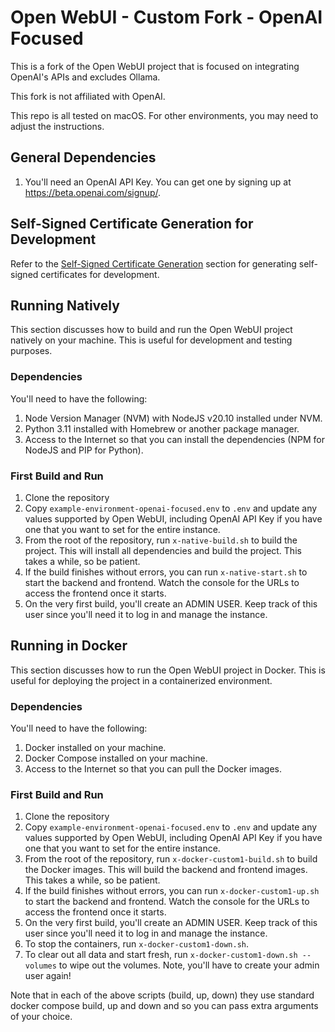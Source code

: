# Open WebUI - Custom Fork - OpenAI Focused

This is a fork of the Open WebUI project that is focused on integrating OpenAI's APIs and excludes Ollama. 

This fork is not affiliated with OpenAI.

This repo is all tested on macOS. For other environments, you may need to adjust the instructions.

## General Dependencies

1. You'll need an OpenAI API Key. You can get one by signing up at https://beta.openai.com/signup/.

##  Self-Signed Certificate Generation for Development

Refer to the [Self-Signed Certificate Generation](_dev_tools/TLS/README.md) section for generating self-signed certificates for development.

## Running Natively

This section discusses how to build and run the Open WebUI project natively on your machine. This is useful for development and testing purposes.

### Dependencies

You'll need to have the following:
1. Node Version Manager (NVM) with NodeJS v20.10 installed under NVM.
2. Python 3.11 installed with Homebrew or another package manager.
3. Access to the Internet so that you can install the dependencies (NPM for NodeJS and PIP for Python).

### First Build and Run

1. Clone the repository
2. Copy `example-environment-openai-focused.env` to `.env` and update any values supported by Open WebUI, including OpenAI API Key if you have one that you want to set for the entire instance.
3. From the root of the repository, run `x-native-build.sh` to build the project. This will install all dependencies and build the project. This takes a while, so be patient.
4. If the build finishes without errors, you can run `x-native-start.sh` to start the backend and frontend. Watch the console for the URLs to access the frontend once it starts.
5. On the very first build, you'll create an ADMIN USER. Keep track of this user since you'll need it to log in and manage the instance.

## Running in Docker

This section discusses how to run the Open WebUI project in Docker. This is useful for deploying the project in a containerized environment.

### Dependencies

You'll need to have the following:
1. Docker installed on your machine.
2. Docker Compose installed on your machine.
3. Access to the Internet so that you can pull the Docker images.

### First Build and Run

1. Clone the repository
2. Copy `example-environment-openai-focused.env` to `.env` and update any values supported by Open WebUI, including OpenAI API Key if you have one that you want to set for the entire instance.
3. From the root of the repository, run `x-docker-custom1-build.sh` to build the Docker images. This will build the backend and frontend images. This takes a while, so be patient.
4. If the build finishes without errors, you can run `x-docker-custom1-up.sh` to start the backend and frontend. Watch the console for the URLs to access the frontend once it starts.
5. On the very first build, you'll create an ADMIN USER. Keep track of this user since you'll need it to log in and manage the instance.
6. To stop the containers, run `x-docker-custom1-down.sh`.
7. To clear out all data and start fresh, run `x-docker-custom1-down.sh --volumes` to wipe out the volumes. Note, you'll have to create your admin user again!

Note that in each of the above scripts (build, up, down) they use standard docker compose build, up and down and so you can pass extra arguments of your choice.

